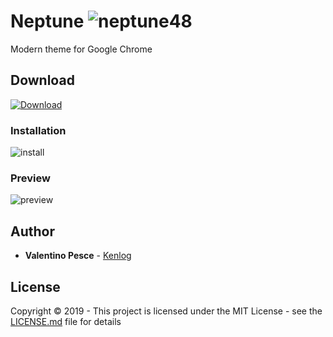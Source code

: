 # Neptune ![neptune48](https://user-images.githubusercontent.com/11728231/60731388-c0580880-9f47-11e9-9090-dc84262af0f5.png)

Modern theme for Google Chrome

## Download

[![Download](https://user-images.githubusercontent.com/11728231/60740095-a4169480-9f64-11e9-8526-10f316ef90b6.png)](https://github.com/kenlog/neptune/releases/latest)

### Installation

![install](https://user-images.githubusercontent.com/11728231/60741674-a24fcf80-9f6a-11e9-8af3-dd744da33288.gif)

### Preview
![preview](https://user-images.githubusercontent.com/11728231/60756565-15a32100-9fff-11e9-8f59-039dd8143cc6.jpg)

## Author

* **Valentino Pesce** - [Kenlog](https://github.com/kenlog)

## License

Copyright © 2019 - This project is licensed under the MIT License - see the [LICENSE.md](LICENSE) file for details 
